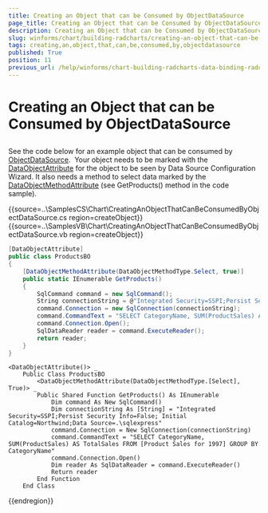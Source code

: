 ```yaml
---
title: Creating an Object that can be Consumed by ObjectDataSource
page_title: Creating an Object that can be Consumed by ObjectDataSource | UI for WinForms Documentation
description: Creating an Object that can be Consumed by ObjectDataSource
slug: winforms/chart/building-radcharts/creating-an-object-that-can-be-consumed-by-objectdatasource
tags: creating,an,object,that,can,be,consumed,by,objectdatasource
published: True
position: 11
previous_url: /help/winforms/chart-building-radcharts-data-binding-radchart-creating-an-object-that-can-be-consumed-by-objectdatasource.html
---
```


# Creating an Object that can be Consumed by ObjectDataSource



## 

See the code below for an example object that can be consumed by [ObjectDataSource](http://msdn2.microsoft.com/en-us/library/system.web.ui.webcontrols.objectdatasource.aspx).  Your object needs to be marked with the [DataObjectAttribute](http://msdn2.microsoft.com/en-us/library/system.componentmodel.dataobjectattribute.aspx) for the object to be seen by Data Source Configuration Wizard. It also needs a method to select data marked by the [DataObjectMethodAttribute](http://msdn2.microsoft.com/en-us/library/system.componentmodel.dataobjectmethodattribute.aspx) (see GetProducts() method in the code sample).  

{{source=..\SamplesCS\Chart\CreatingAnObjectThatCanBeConsumedByObjectDataSource.cs region=createObject}} 
{{source=..\SamplesVB\Chart\CreatingAnObjectThatCanBeConsumedByObjectDataSource.vb region=createObject}} 

````C#
[DataObjectAttribute]
public class ProductsBO
{
    [DataObjectMethodAttribute(DataObjectMethodType.Select, true)]
    public static IEnumerable GetProducts()
    {
        SqlCommand command = new SqlCommand();
        String connectionString = @"Integrated Security=SSPI;Persist Security Info=False; Initial Catalog=Northwind;Data Source=.\sqlexpress";
        command.Connection = new SqlConnection(connectionString);
        command.CommandText = "SELECT CategoryName, SUM(ProductSales) AS TotalSales FROM [Product Sales for 1997] GROUP BY CategoryName";
        command.Connection.Open();
        SqlDataReader reader = command.ExecuteReader();
        return reader;
    }
}

````
````VB.NET
<DataObjectAttribute()> _
    Public Class ProductsBO
        <DataObjectMethodAttribute(DataObjectMethodType.[Select], True)> _
        Public Shared Function GetProducts() As IEnumerable
            Dim command As New SqlCommand()
            Dim connectionString As [String] = "Integrated Security=SSPI;Persist Security Info=False; Initial Catalog=Northwind;Data Source=.\sqlexpress"
            command.Connection = New SqlConnection(connectionString)
            command.CommandText = "SELECT CategoryName, SUM(ProductSales) AS TotalSales FROM [Product Sales for 1997] GROUP BY CategoryName"
            command.Connection.Open()
            Dim reader As SqlDataReader = command.ExecuteReader()
            Return reader
        End Function
    End Class

````

{{endregion}} 





